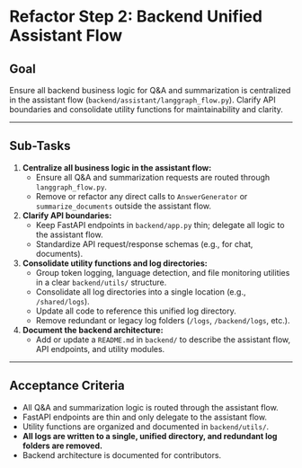 # Refactor Step 2: Backend Unified Assistant Flow

## Goal
Ensure all backend business logic for Q&A and summarization is centralized in the assistant flow (`backend/assistant/langgraph_flow.py`). Clarify API boundaries and consolidate utility functions for maintainability and clarity.

---

## Sub-Tasks

1. **Centralize all business logic in the assistant flow:**
   - Ensure all Q&A and summarization requests are routed through `langgraph_flow.py`.
   - Remove or refactor any direct calls to `AnswerGenerator` or `summarize_documents` outside the assistant flow.
2. **Clarify API boundaries:**
   - Keep FastAPI endpoints in `backend/app.py` thin; delegate all logic to the assistant flow.
   - Standardize API request/response schemas (e.g., for chat, documents).
3. **Consolidate utility functions and log directories:**
   - Group token logging, language detection, and file monitoring utilities in a clear `backend/utils/` structure.
   - Consolidate all log directories into a single location (e.g., `/shared/logs`).
   - Update all code to reference this unified log directory.
   - Remove redundant or legacy log folders (`/logs`, `/backend/logs`, etc.).
4. **Document the backend architecture:**
   - Add or update a `README.md` in `backend/` to describe the assistant flow, API endpoints, and utility modules.

---

## Acceptance Criteria
- All Q&A and summarization logic is routed through the assistant flow.
- FastAPI endpoints are thin and only delegate to the assistant flow.
- Utility functions are organized and documented in `backend/utils/`.
- **All logs are written to a single, unified directory, and redundant log folders are removed.**
- Backend architecture is documented for contributors. 